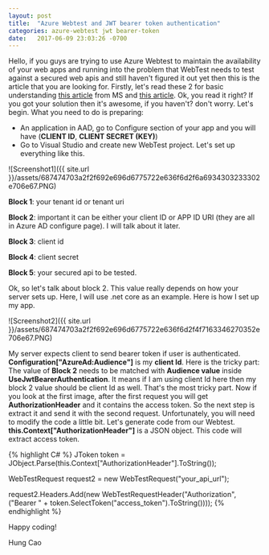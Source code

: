```yaml
---
layout: post
title:  "Azure Webtest and JWT bearer token authentication"
categories: azure-webtest jwt bearer-token
date:   2017-06-09 23:03:26 -0700
---
```

Hello, if you guys are trying to use Azure Webtest to maintain the availability of your web apps and running into the problem that WebTest needs to test against a secured web apis and still haven't figured it out yet then this is the article that you are looking for. Firstly, let's read these 2 for basic understanding [this article][page-1] from MS and [this article][page-2]. Ok, you read it right? If you got your solution then it's awesome, if you haven't? don't worry. Let's begin. What you need to do is preparing:

* An application in AAD, go to Configure section of your app and you will have (**CLIENT ID**, **CLIENT SECRET (KEY)**)
* Go to Visual Studio and create new WebTest project. Let's set up everything like this. 

![Screenshot1]({{ site.url }}/assets/687474703a2f2f692e696d6775722e636f6d2f6a6934303233302e706e67.PNG)

**Block 1**: your tenant id or tenant uri

**Block 2**: important it can be either your client ID or APP ID URI (they are all in Azure AD configure page). I will talk about it later.

**Block 3**: client id

**Block 4**: client secret

**Block 5**: your secured api to be tested.

Ok, so let's talk about block 2. This value really depends on how your server sets up. Here, I will use .net core as an example. Here is how I set up my app.

![Screenshot2]({{ site.url }}/assets/687474703a2f2f692e696d6775722e636f6d2f4f7163346270352e706e67.PNG)

My server expects client to send bearer token if user is authenticated. **Configuration["AzureAd:Audience"]** is my **client Id**. Here is the tricky part: The value of **Block 2** needs to be matched with **Audience value** inside **UseJwtBearerAuthentication**. It means if I am using client Id here then my block 2 value should be client Id as well. That's the most tricky part. Now if you look at the first image, after the first request you will get **AuthorizationHeader** and it contains the access token. So the next step is extract it and send it with the second request. Unfortunately, you will need to modify the code a little bit. Let's generate code from our Webtest. **this.Context["AuthorizationHeader"]** is a JSON object. This code will extract access token.

{% highlight C# %}
JToken token = JObject.Parse(this.Context["AuthorizationHeader"].ToString());

WebTestRequest request2 = new WebTestRequest("your_api_url");

request2.Headers.Add(new WebTestRequestHeader("Authorization", ("Bearer " + token.SelectToken("access_token").ToString())));
{% endhighlight %}

Happy coding!

Hung Cao

[page-1]: https://docs.microsoft.com/en-us/azure/application-insights/app-insights-monitor-web-app-availability#dealing-with-sign-in
[page-2]: https://docs.microsoft.com/en-us/azure/active-directory/develop/active-directory-protocols-oauth-code#use-the-authorization-code-to-request-an-access-token